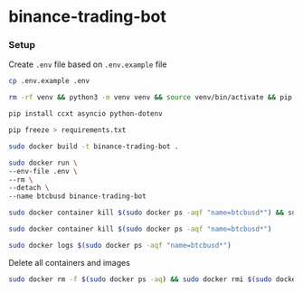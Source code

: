 # binance-trading-bot


### Setup

Create `.env` file based on `.env.example` file

```bash
cp .env.example .env
```

```bash
rm -rf venv && python3 -m venv venv && source venv/bin/activate && pip install -r requirements.txt
```

```bash
pip install ccxt asyncio python-dotenv
```

```bash
pip freeze > requirements.txt
```

```bash
sudo docker build -t binance-trading-bot .
```

```bash
sudo docker run \
--env-file .env \
--rm \
--detach \
--name btcbusd binance-trading-bot
```

```bash
sudo docker container kill $(sudo docker ps -aqf "name=btcbusd*") && sudo docker build -t binance-trading-bot . && sudo docker run --env-file .env --rm --detach --name btcbusd binance-trading-bot
```

```bash
sudo docker container kill $(sudo docker ps -aqf "name=btcbusd*")
```


```bash
sudo docker logs $(sudo docker ps -aqf "name=btcbusd*")
```


Delete all containers and images
```bash
sudo docker rm -f $(sudo docker ps -aq) && sudo docker rmi $(sudo docker images -q)
```